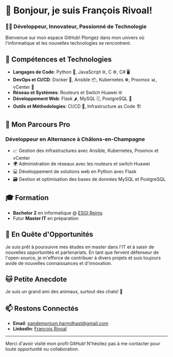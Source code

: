 # 🚀 Bonjour, je suis François Rivoal!

### 🧑‍💻 Développeur, Innovateur, Passionné de Technologie

Bienvenue sur mon espace GitHub! Plongez dans mon univers où l'informatique et les nouvelles technologies se rencontrent.

## 🔧 Compétences et Technologies

- **Langages de Code**: Python 🐍, JavaScript 🌐, C ⚙️, C# 🖥️
- **DevOps et CI/CD**: Docker 🐳, Ansible 📦, Kubernetes ☸️, Proxmox 📊, vCenter 🏢
- **Réseau et Systèmes**: Routeurs et Switch Huawei 🌐
- **Développement Web**: Flask 🌶️, MySQL 🗄️, PostgreSQL 🐘
- **Outils et Méthodologies**: CI/CD 🚀, Infrastructure as Code 🏗️

## 💼 Mon Parcours Pro

### Développeur en Alternance à Châlons-en-Champagne
- 📈 Gestion des infrastructures avec Ansible, Kubernetes, Proxmox et vCenter
- 🌍 Administration de réseaux avec les routeurs et switch Huawei
- 💻 Développement de solutions web en Python avec Flask
- 🗃️ Gestion et optimisation des bases de données MySQL et PostgreSQL

## 🎓 Formation

- **Bachelor 2** en informatique @ [ESGI Reims](https://www.esgi.fr/)
- Futur **Master IT** en préparation

## 🌱 En Quête d'Opportunités

Je suis prêt à poursuivre mes études en master dans l'IT et à saisir de nouvelles opportunités et partenariats. En tant que fervent défenseur de l'open-source, je m'efforce de contribuer à divers projets et suis toujours avide de nouvelles connaissances et d'innovation.

## 🐱 Petite Anecdote

Je suis un grand ami des animaux, surtout des chats! 🐾

## 📫 Restons Connectés

- **Email**: [pandemonium.harmdhast@gmail.com](mailto:pandemonium.harmdhast@gmail.com)
- **LinkedIn**: [François Rivoal](https://www.linkedin.com/in/francois-rivoal)

---

Merci d'avoir visité mon profil GitHub! N'hésitez pas à me contacter pour toute opportunité ou collaboration.
